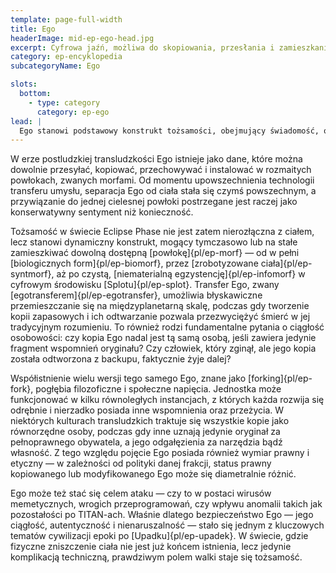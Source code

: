 ```yaml
---
template: page-full-width
title: Ego
headerImage: mid-ep-ego-head.jpg
excerpt: Cyfrowa jaźń, możliwa do skopiowania, przesłania i zamieszkania w każdej powłoce.
category: ep-encyklopedia
subcategoryName: Ego

slots:
  bottom:
    - type: category
      category: ep-ego
lead: |
  Ego stanowi podstawowy konstrukt tożsamości, obejmujący świadomość, osobowość, wspomnienia oraz psychologiczny rdzeń jednostki. Jest to niecielesny, cyfrowy zapis „jaźni” — tego, kim dana osoba jest — niezależny od jakiejkolwiek konkretnej formy biologicznej lub syntetycznej. 
---
```

W erze postludzkiej transludzkości Ego istnieje jako dane, które można dowolnie przesyłać, kopiować, przechowywać i instalować w rozmaitych powłokach, zwanych morfami. Od momentu upowszechnienia technologii transferu umysłu, separacja Ego od ciała stała się czymś powszechnym, a przywiązanie do jednej cielesnej powłoki postrzegane jest raczej jako konserwatywny sentyment niż konieczność.

Tożsamość w świecie Eclipse Phase nie jest zatem nierozłączna z ciałem, lecz stanowi dynamiczny konstrukt, mogący tymczasowo lub na stałe zamieszkiwać dowolną dostępną [powłokę]{pl/ep-morf} — od w pełni [biologicznych form]{pl/ep-biomorf}, przez [zrobotyzowane ciała]{pl/ep-syntmorf}, aż po czystą, [niematerialną egzystencję]{pl/ep-infomorf} w cyfrowym środowisku [Splotu]{pl/ep-splot}. Transfer Ego, zwany [egotransferem]{pl/ep-egotransfer}, umożliwia błyskawiczne przemieszczanie się na międzyplanetarną skalę, podczas gdy tworzenie kopii zapasowych i ich odtwarzanie pozwala przezwyciężyć śmierć w jej tradycyjnym rozumieniu. To również rodzi fundamentalne pytania o ciągłość osobowości: czy kopia Ego nadal jest tą samą osobą, jeśli zawiera jedynie fragment wspomnień oryginału? Czy człowiek, który zginął, ale jego kopia została odtworzona z backupu, faktycznie żyje dalej?

Współistnienie wielu wersji tego samego Ego, znane jako [forking]{pl/ep-fork}, pogłębia filozoficzne i społeczne napięcia. Jednostka może funkcjonować w kilku równoległych instancjach, z których każda rozwija się odrębnie i nierzadko posiada inne wspomnienia oraz przeżycia. W niektórych kulturach transludzkich traktuje się wszystkie kopie jako równorzędne osoby, podczas gdy inne uznają jedynie oryginał za pełnoprawnego obywatela, a jego odgałęzienia za narzędzia bądź własność. Z tego względu pojęcie Ego posiada również wymiar prawny i etyczny — w zależności od polityki danej frakcji, status prawny kopiowanego lub modyfikowanego Ego może się diametralnie różnić.

Ego może też stać się celem ataku — czy to w postaci wirusów memetycznych, wrogich przeprogramowań, czy wpływu anomalii takich jak pozostałości po TITAN-ach. Właśnie dlatego bezpieczeństwo Ego — jego ciągłość, autentyczność i nienaruszalność — stało się jednym z kluczowych tematów cywilizacji epoki po [Upadku]{pl/ep-upadek}. W świecie, gdzie fizyczne zniszczenie ciała nie jest już końcem istnienia, lecz jedynie komplikacją techniczną, prawdziwym polem walki staje się tożsamość. 

